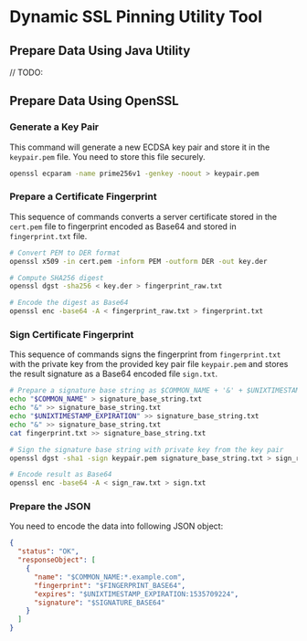 # Dynamic SSL Pinning Utility Tool

## Prepare Data Using Java Utility

// TODO:

## Prepare Data Using OpenSSL

### Generate a Key Pair

This command will generate a new ECDSA key pair and store it in the `keypair.pem` file. You need to store this file securely.

```sh
openssl ecparam -name prime256v1 -genkey -noout > keypair.pem
```

### Prepare a Certificate Fingerprint

This sequence of commands converts a server certificate stored in the `cert.pem` file to fingerprint encoded as Base64 and stored in `fingerprint.txt` file.

```sh
# Convert PEM to DER format
openssl x509 -in cert.pem -inform PEM -outform DER -out key.der

# Compute SHA256 digest
openssl dgst -sha256 < key.der > fingerprint_raw.txt

# Encode the digest as Base64
openssl enc -base64 -A < fingerprint_raw.txt > fingerprint.txt
```

### Sign Certificate Fingerprint

This sequence of commands signs the fingerprint from `fingerprint.txt` with the private key from the provided key pair file `keypair.pem` and stores the result signature as a Base64 encoded file `sign.txt`.

```sh
# Prepare a signature base string as $COMMON_NAME + '&' + $UNIXTIMESTAMP_EXPIRATION + '&' + $FINGERPRINT
echo "$COMMON_NAME" > signature_base_string.txt
echo "&" >> signature_base_string.txt
echo "$UNIXTIMESTAMP_EXPIRATION" >> signature_base_string.txt
echo "&" >> signature_base_string.txt
cat fingerprint.txt >> signature_base_string.txt

# Sign the signature base string with private key from the key pair
openssl dgst -sha1 -sign keypair.pem signature_base_string.txt > sign_raw.txt

# Encode result as Base64
openssl enc -base64 -A < sign_raw.txt > sign.txt
```

### Prepare the JSON

You need to encode the data into following JSON object:

```json
{
  "status": "OK",
  "responseObject": [
    {
      "name": "$COMMON_NAME:*.example.com",
      "fingerprint": "$FINGERPRINT_BASE64",
      "expires": "$UNIXTIMESTAMP_EXPIRATION:1535709224",
      "signature": "$SIGNATURE_BASE64"
    }
  ]
}
```
